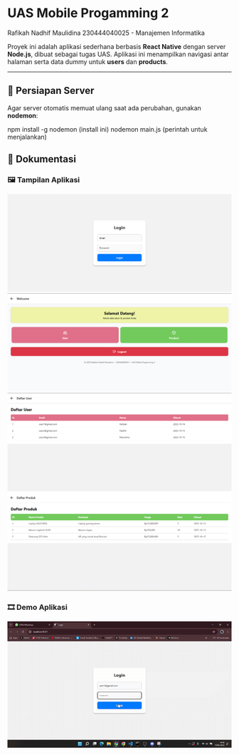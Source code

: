 # UAS Mobile Progamming 2 
Rafikah Nadhif Maulidina
230444040025 - Manajemen Informatika

Proyek ini adalah aplikasi sederhana berbasis **React Native** dengan server **Node.js**, dibuat sebagai tugas UAS. Aplikasi ini menampilkan navigasi antar halaman serta data dummy untuk **users** dan **products**.

---

## 🔧 Persiapan Server

Agar server otomatis memuat ulang saat ada perubahan, gunakan **nodemon**:

npm install -g nodemon (install ini)
nodemon main.js (perintah untuk menjalankan)


## 📸 Dokumentasi

### 🖼️ Tampilan Aplikasi
![Tampilan Login](./documentation/login.png)
![Tampilan Home](./documentation/home.png)
![Tampilan User](./documentation/user.png)
![Tampilan Product](./documentation/product.png)

### 🎞️ Demo Aplikasi
![Demo Aplikasi](./documentation/tampilan.gif)
